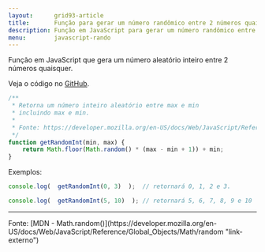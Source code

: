 ```yaml
---
layout:      grid93-article
title:       Função para gerar um número randômico entre 2 números quaisquer
description: Função em JavaScript para gerar um número randômico entre 2 números quaisquer
menu:        javascript-rando
---
```


Função em JavaScript que gera um número aleatório inteiro entre 2 números quaisquer.

Veja o código no [GitHub](https://github.com/devfuria/javascript-exemplos/tree/master/aleatorio "link-externo").


```javascript
/**
 * Retorna um número inteiro aleatório entre max e min
 * incluindo max e min.
 *
 * Fonte: https://developer.mozilla.org/en-US/docs/Web/JavaScript/Reference/Global_Objects/Math/random
 */
function getRandomInt(min, max) {
    return Math.floor(Math.random() * (max - min + 1)) + min;
}
```


Exemplos:

```javascript
console.log(  getRandomInt(0, 3)  );  // retornará 0, 1, 2 e 3.
```

```javascript
console.log(  getRandomInt(5, 10)  ); // retornará 5, 6, 7, 8, 9 e 10
```


<hr>
Fonte: [MDN - Math.random()](https://developer.mozilla.org/en-US/docs/Web/JavaScript/Reference/Global_Objects/Math/random "link-externo")
